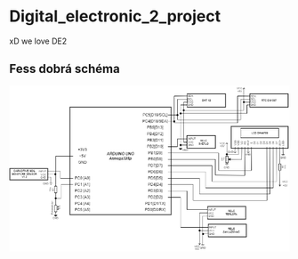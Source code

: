 # Digital_electronic_2_project
xD
we love DE2

## Fess dobrá schéma

![your figure](Images/schéma.png)
